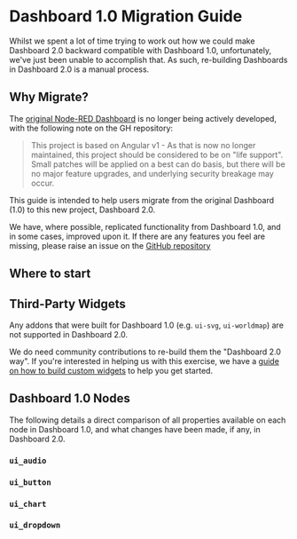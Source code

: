 <script setup>
    import { ref } from 'vue'
    import MigrationWidgetProfile from '../components/MigrationWidgetProfile.vue'

    import uiButton from './migration/ui_button.json'
    import uiDropdown from './migration/ui_dropdown.json'
    import uiChart from './migration/ui_chart.json'

    const widgets = ref({
        'ui_button': uiButton,
        'ui_chart': uiChart,
        'ui_dropdown': uiDropdown,
    })
</script>
    
# Dashboard 1.0 Migration Guide

Whilst we spent a lot of time trying to work out how we could make Dashboard 2.0 backward compatible with Dashboard 1.0, unfortunately, we've just been unable to accomplish that. As such, re-building Dashboards in Dashboard 2.0 is a manual process.

## Why Migrate?

The [original Node-RED Dashboard](https://flows.nodered.org/node/node-red-dashboard) is no longer being actively developed, with the following note on the GH repository:

> This project is based on Angular v1 - As that is now no longer maintained, this project should be considered to be on "life support". Small patches will be applied on a best can do basis, but there will be no major feature upgrades, and underlying security breakage may occur.

This guide is intended to help users migrate from the original Dashboard (1.0) to this new project, Dashboard 2.0.

We have, where possible, replicated functionality from Dashboard 1.0, and in some cases, improved upon it. If there are any features you feel are missing, please raise an issue on the [GitHub repository](https://github.com/FlowFuse/node-red-dashboard/issues)

## Where to start


## Third-Party Widgets

Any addons that were built for Dashboard 1.0 (e.g. `ui-svg`, `ui-worldmap`) are not supported in Dashboard 2.0.

We do need community contributions to re-build them the "Dashboard 2.0 way". If you're interested in helping us with this exercise, we have a [guide on how to build custom widgets](/docs/contributing/widgets/third-party.md) to help you get started.

## Dashboard 1.0 Nodes

The following details a direct comparison of all properties available on each node in Dashboard 1.0, and what changes have been made, if any, in Dashboard 2.0.

### `ui_audio`

<MigrationWidgetProfile :profile="widgets['ui_audio']" />

### `ui_button`

<MigrationWidgetProfile :profile="widgets['ui_button']" />

### `ui_chart`

<MigrationWidgetProfile :profile="widgets['ui_chart']" />

### `ui_dropdown`

<MigrationWidgetProfile :profile="widgets['ui_dropdown']" />